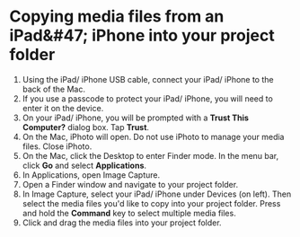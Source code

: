 # Copying media files from an iPad&\#47; iPhone into your project folder

1. Using the iPad/ iPhone USB cable, connect your iPad/ iPhone to the back of the Mac.
2. If you use a passcode to protect your iPad/ iPhone, you will need to enter it on the device.
3. On your iPad/ iPhone, you will be prompted with a **Trust This Computer?** dialog box. Tap **Trust**.
4. On the Mac, iPhoto will open. Do not use iPhoto to manage your media files. Close iPhoto.
5. On the Mac, click the Desktop to enter Finder mode. In the menu bar, click **Go** and select **Applications**.
6. In Applications, open Image Capture.
7. Open a Finder window and navigate to your project folder.
8. In Image Capture, select your iPad/ iPhone under Devices \(on left\). Then select the media files you'd like to copy into your project folder. Press and hold the **Command** key to select multiple media files.
9. Click and drag the media files into your project folder.

